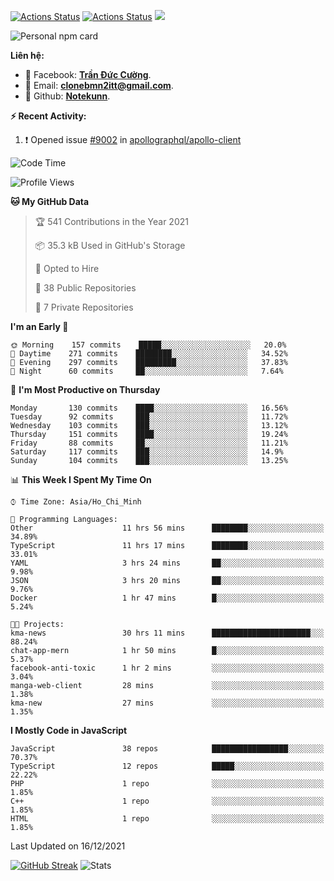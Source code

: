 [![Actions Status](https://github.com/Notekunn/Notekunn/workflows/wakatime-stats/badge.svg)](https://github.com/Notekunn/Notekunn/actions)
[![Actions Status](https://github.com/Notekunn/Notekunn/workflows/update-gh-activity/badge.svg)](https://github.com/Notekunn/Notekunn/actions)
![](https://visitor-badge.glitch.me/badge?page_id=notekunn.notekunn)

<!--![Notekunn](https://count.getloli.com/get/@notekunn)-->

<!--![Meme](https://media1.tenor.com/images/1c6140897565e34a4e98f618e220dc0d/tenor.gif)-->

![Personal npm card](https://i.imgur.com/mi8nZo1.png)

**Liên hệ:**

- 🐋 Facebook: **[Trần Đức Cường](https://www.facebook.com/ShiinDz)**.
- 🐍 Email: **[clonebmn2itt@gmail.com](mailto:clonebmn2itt@gmail.com)**.
- 🐬 Github: **[Notekunn](https://github.com/Notekunn)**.

**:zap: Recent Activity:**

<!--START_SECTION:activity-->
1. ❗️ Opened issue [#9002](https://github.com/apollographql/apollo-client/issues/9002) in [apollographql/apollo-client](https://github.com/apollographql/apollo-client)
<!--END_SECTION:activity-->

<!--START_SECTION:waka-->
![Code Time](http://img.shields.io/badge/Code%20Time-1%2C132%20hrs%2055%20mins-blue)

![Profile Views](http://img.shields.io/badge/Profile%20Views-65-blue)

**🐱 My GitHub Data** 

> 🏆 541 Contributions in the Year 2021
 > 
> 📦 35.3 kB Used in GitHub's Storage 
 > 
> 💼 Opted to Hire
 > 
> 📜 38 Public Repositories 
 > 
> 🔑 7 Private Repositories  
 > 
**I'm an Early 🐤** 

```text
🌞 Morning    157 commits    █████░░░░░░░░░░░░░░░░░░░░   20.0% 
🌆 Daytime    271 commits    ████████░░░░░░░░░░░░░░░░░   34.52% 
🌃 Evening    297 commits    █████████░░░░░░░░░░░░░░░░   37.83% 
🌙 Night      60 commits     ██░░░░░░░░░░░░░░░░░░░░░░░   7.64%

```
📅 **I'm Most Productive on Thursday** 

```text
Monday       130 commits    ████░░░░░░░░░░░░░░░░░░░░░   16.56% 
Tuesday      92 commits     ███░░░░░░░░░░░░░░░░░░░░░░   11.72% 
Wednesday    103 commits    ███░░░░░░░░░░░░░░░░░░░░░░   13.12% 
Thursday     151 commits    ████░░░░░░░░░░░░░░░░░░░░░   19.24% 
Friday       88 commits     ██░░░░░░░░░░░░░░░░░░░░░░░   11.21% 
Saturday     117 commits    ███░░░░░░░░░░░░░░░░░░░░░░   14.9% 
Sunday       104 commits    ███░░░░░░░░░░░░░░░░░░░░░░   13.25%

```


📊 **This Week I Spent My Time On** 

```text
⌚︎ Time Zone: Asia/Ho_Chi_Minh

💬 Programming Languages: 
Other                    11 hrs 56 mins      ████████░░░░░░░░░░░░░░░░░   34.89% 
TypeScript               11 hrs 17 mins      ████████░░░░░░░░░░░░░░░░░   33.01% 
YAML                     3 hrs 24 mins       ██░░░░░░░░░░░░░░░░░░░░░░░   9.98% 
JSON                     3 hrs 20 mins       ██░░░░░░░░░░░░░░░░░░░░░░░   9.76% 
Docker                   1 hr 47 mins        █░░░░░░░░░░░░░░░░░░░░░░░░   5.24%

🐱‍💻 Projects: 
kma-news                 30 hrs 11 mins      ██████████████████████░░░   88.24% 
chat-app-mern            1 hr 50 mins        █░░░░░░░░░░░░░░░░░░░░░░░░   5.37% 
facebook-anti-toxic      1 hr 2 mins         ░░░░░░░░░░░░░░░░░░░░░░░░░   3.04% 
manga-web-client         28 mins             ░░░░░░░░░░░░░░░░░░░░░░░░░   1.38% 
kma-new                  27 mins             ░░░░░░░░░░░░░░░░░░░░░░░░░   1.35%

```

**I Mostly Code in JavaScript** 

```text
JavaScript               38 repos            █████████████████░░░░░░░░   70.37% 
TypeScript               12 repos            █████░░░░░░░░░░░░░░░░░░░░   22.22% 
PHP                      1 repo              ░░░░░░░░░░░░░░░░░░░░░░░░░   1.85% 
C++                      1 repo              ░░░░░░░░░░░░░░░░░░░░░░░░░   1.85% 
HTML                     1 repo              ░░░░░░░░░░░░░░░░░░░░░░░░░   1.85%

```



 Last Updated on 16/12/2021
<!--END_SECTION:waka-->

[![GitHub Streak](http://github-readme-streak-stats.herokuapp.com?user=notekunn&theme=radical&date_format=j%2Fn%5B%2FY%5D)](https://git.io/streak-stats)
![Stats](https://github-readme-stats.vercel.app/api?username=notekunn&show_icons=true&theme=radical&count_private=true)
